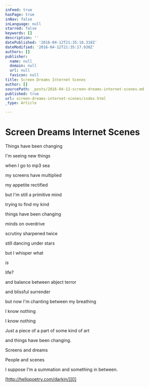 ```yaml
---
inFeed: true
hasPage: true
inNav: false
inLanguage: null
starred: false
keywords: []
description: ''
datePublished: '2016-04-12T21:35:18.318Z'
dateModified: '2016-04-12T21:35:17.938Z'
authors: []
publisher:
  name: null
  domain: null
  url: null
  favicon: null
title: Screen Dreams Internet Scenes
author: []
sourcePath: _posts/2016-04-12-screen-dreams-internet-scenes.md
published: true
url: screen-dreams-internet-scenes/index.html
_type: Article

---
```

# Screen Dreams Internet Scenes

Things have been changing

I'm seeing new things

when I go to mp3 sea

my screens have multiplied

my appetite rectified

but I'm still a primitive mind

trying to find my kind

things have been changing

minds on overdrive

scrutiny sharpened twice

still dancing under stars

but I whisper what

_is_

life?

and balance between abject terror

and blissful surrender

but now I'm chanting between my breathing

I know nothing

I know nothing

Just a piece of a part of some kind of art

and things have been changing.

Screens and dreams

People and scenes

I suppose I'm a summation and something in between.

[http://hellopoetry.com/darkin/][0]

[0]: http://hellopoetry.com/darkin/